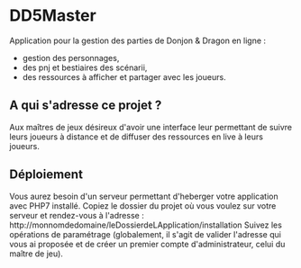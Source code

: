 # DD5Master

Application pour la gestion des parties de Donjon &amp; Dragon en ligne :
- gestion des personnages,
- des pnj et bestiaires des scénarii,
- des ressources à afficher et partager avec les joueurs.

## A qui s'adresse ce projet ?
Aux maîtres de jeux désireux d'avoir une interface leur permettant de suivre leurs joueurs à distance et de diffuser des ressources en live à leurs joueurs.

## Déploiement
Vous aurez besoin d'un serveur permettant d'heberger votre application avec PHP7 installé.
Copiez le dossier du projet où vous voulez sur votre serveur et rendez-vous à l'adresse : http://monnomdedomaine/leDossierdeLApplication/installation
Suivez les opérations de paramétrage (globalement, il s'agit de valider l'adresse qui vous ai proposée et de créer un premier compte d'administrateur, celui du maître de jeu).

